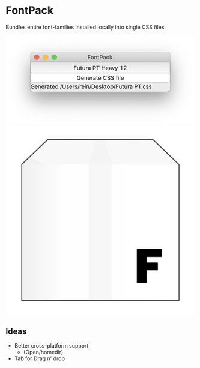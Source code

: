 # FontPack

Bundles entire font-families installed locally into single CSS files.

![](./screenshot.png)
![](./icon/icon.png)



## Ideas
- Better cross-platform support
	- (Open/homedir)
- Tab for Drag n' drop
